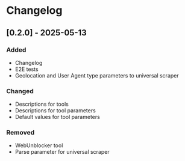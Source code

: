 # Changelog

## [0.2.0] - 2025-05-13

### Added

- Changelog
- E2E tests
- Geolocation and User Agent type parameters to universal scraper

### Changed

- Descriptions for tools
- Descriptions for tool parameters
- Default values for tool parameters

### Removed

- WebUnblocker tool
- Parse parameter for universal scraper
